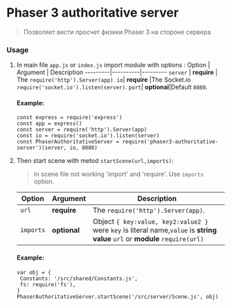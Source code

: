 # Phaser 3 authoritative server

> Позволяет вести просчет физики Phaser 3 на стороне сервера

### Usage

1. In main file `app.js` or `index.js` import module with options :
   Option | Argument | Description
   ---------|----------|---------
   `server` | **require** | The `require('http').Server(app)`.
   `io`| **require** |The Socket.io `require('socket.io').listen(server)`.
   `port`| **optional**|Default `8080`.

   #### Example:

   ```
   const express = require('express')
   const app = express()
   const server = require('http').Server(app)
   const io = require('socket.io').listen(server)
   const PhaserAuthoritativeServer = require('phaser3-authoritative-server')(server, io, 8080)
   ```

2. Then start scene with metod `startScene(url,imports)`:

   > In scene file not working 'import' and 'require'. Use `imports` option.

   | Option    | Argument     | Description                                                                                                                   |
   | --------- | ------------ | ----------------------------------------------------------------------------------------------------------------------------- |
   | `url`     | **require**  | The `require('http').Server(app)`.                                                                                            |
   | `imports` | **optional** | Object `{ key:value, key2:value2 }` were `key` is literal name,`value` is **string value** `url` or **module** `require(url)` |

   #### Example:

   ```
   var obj = {
   	Constants: '/src/shared/Constants.js',
   	fs: require('fs'),
   }
   PhaserAuthoritativeServer.startScene('/src/server/Scene.js', obj)
   ```
